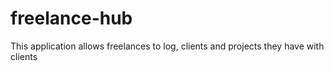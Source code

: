 # freelance-hub
This application allows freelances to log, clients and projects they have with clients
